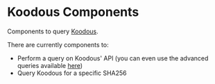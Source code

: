 # Koodous Components

Components to query [Koodous](https://koodous.com/).

There are currently components to:

- Perform a query on Koodous' API (you can even use the advanced queries available [here](https://docs.koodous.com/web/the-repo/#advanced-search))
- Query Koodous for a specific SHA256
